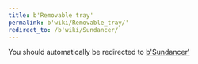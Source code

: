```yaml
---
title: b'Removable tray'
permalink: b'wiki/Removable_tray/'
redirect_to: /b'wiki/Sundancer/'
---
```


You should automatically be redirected to [b'Sundancer'](/b'wiki/Sundancer/')
